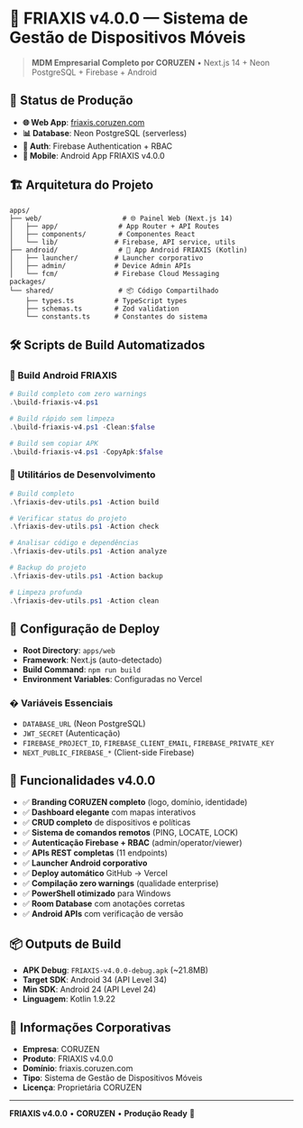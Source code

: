 # 🏢 FRIAXIS v4.0.0 — Sistema de Gestão de Dispositivos Móveis

> **MDM Empresarial Completo por CORUZEN** • Next.js 14 + Neon PostgreSQL + Firebase + Android

## 🚀 **Status de Produção**
- **🌐 Web App**: [friaxis.coruzen.com](https://friaxis.coruzen.com)
- **📊 Database**: Neon PostgreSQL (serverless)
- **🔐 Auth**: Firebase Authentication + RBAC
- **📱 Mobile**: Android App FRIAXIS v4.0.0

## 🏗️ **Arquitetura do Projeto**
```
apps/
├── web/                    # 🌐 Painel Web (Next.js 14)
│   ├── app/               # App Router + API Routes
│   ├── components/        # Componentes React
│   └── lib/              # Firebase, API service, utils
├── android/               # 📱 App Android FRIAXIS (Kotlin)
│   ├── launcher/         # Launcher corporativo
│   ├── admin/            # Device Admin APIs
│   └── fcm/              # Firebase Cloud Messaging
packages/
└── shared/                # 📦 Código Compartilhado
    ├── types.ts          # TypeScript types
    ├── schemas.ts        # Zod validation
    └── constants.ts      # Constantes do sistema
```

## 🛠️ **Scripts de Build Automatizados**

### 📱 Build Android FRIAXIS
```powershell
# Build completo com zero warnings
.\build-friaxis-v4.ps1

# Build rápido sem limpeza
.\build-friaxis-v4.ps1 -Clean:$false

# Build sem copiar APK
.\build-friaxis-v4.ps1 -CopyApk:$false
```

### 🔧 Utilitários de Desenvolvimento
```powershell
# Build completo
.\friaxis-dev-utils.ps1 -Action build

# Verificar status do projeto
.\friaxis-dev-utils.ps1 -Action check

# Analisar código e dependências
.\friaxis-dev-utils.ps1 -Action analyze

# Backup do projeto
.\friaxis-dev-utils.ps1 -Action backup

# Limpeza profunda
.\friaxis-dev-utils.ps1 -Action clean
```

## 🔑 **Configuração de Deploy**
- **Root Directory**: `apps/web`
- **Framework**: Next.js (auto-detectado)
- **Build Command**: `npm run build`
- **Environment Variables**: Configuradas no Vercel

### � **Variáveis Essenciais**
- `DATABASE_URL` (Neon PostgreSQL)
- `JWT_SECRET` (Autenticação)
- `FIREBASE_PROJECT_ID`, `FIREBASE_CLIENT_EMAIL`, `FIREBASE_PRIVATE_KEY`
- `NEXT_PUBLIC_FIREBASE_*` (Client-side Firebase)

## 🎯 **Funcionalidades v4.0.0**
- ✅ **Branding CORUZEN completo** (logo, domínio, identidade)
- ✅ **Dashboard elegante** com mapas interativos
- ✅ **CRUD completo** de dispositivos e políticas
- ✅ **Sistema de comandos remotos** (PING, LOCATE, LOCK)
- ✅ **Autenticação Firebase + RBAC** (admin/operator/viewer)
- ✅ **APIs REST completas** (11 endpoints)
- ✅ **Launcher Android corporativo**
- ✅ **Deploy automático** GitHub → Vercel
- ✅ **Compilação zero warnings** (qualidade enterprise)
- ✅ **PowerShell otimizado** para Windows
- ✅ **Room Database** com anotações corretas
- ✅ **Android APIs** com verificação de versão

## 📦 **Outputs de Build**
- **APK Debug**: `FRIAXIS-v4.0.0-debug.apk` (~21.8MB)
- **Target SDK**: Android 34 (API Level 34)
- **Min SDK**: Android 24 (API Level 24)
- **Linguagem**: Kotlin 1.9.22

## 🏢 **Informações Corporativas**
- **Empresa**: CORUZEN
- **Produto**: FRIAXIS v4.0.0
- **Domínio**: friaxis.coruzen.com
- **Tipo**: Sistema de Gestão de Dispositivos Móveis
- **Licença**: Proprietária CORUZEN

---
**FRIAXIS v4.0.0** • **CORUZEN** • **Produção Ready** 🎉
